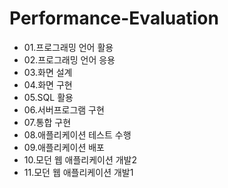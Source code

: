 # Performance-Evaluation
 - 01.프로그래밍 언어 활용
 - 02.프로그래밍 언어 응용
 - 03.화면 설계
 - 04.화면 구현
 - 05.SQL 활용
 - 06.서버프로그램 구현
 - 07.통합 구현
 - 08.애플리케이션 테스트 수행
 - 09.애플리케이션 배포
 - 10.모던 웹 애플리케이션 개발2
 - 11.모던 웹 애플리케이션 개발1
